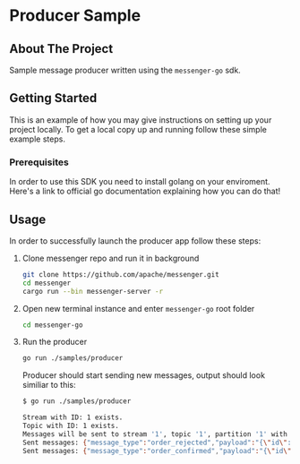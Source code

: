 # Producer Sample

## About The Project

Sample message producer written using the `messenger-go` sdk.

<!-- GETTING STARTED -->
## Getting Started

This is an example of how you may give instructions on setting up your project locally.
To get a local copy up and running follow these simple example steps.

### Prerequisites

In order to use this SDK you need to install golang on your enviroment. Here's a <a hfref="https://go.dev/doc/install">link to official go documentation</a> explaining how you can do that!

## Usage

In order to successfully launch the producer app follow these steps:

1. Clone messenger repo and run it in background

    ```sh
    git clone https://github.com/apache/messenger.git
    cd messenger
    cargo run --bin messenger-server -r
    ```

2. Open new terminal instance and enter `messenger-go` root folder

    ```sh
    cd messenger-go
    ```

3. Run the producer

    ```sh
    go run ./samples/producer
    ```

    Producer should start sending new messages, output should look similiar to this:

    ```sh
    $ go run ./samples/producer

    Stream with ID: 1 exists.
    Topic with ID: 1 exists.
    Messages will be sent to stream '1', topic '1', partition '1' with interval 1000 ms.
    Sent messages: {"message_type":"order_rejected","payload":"{\"id\":1,\"timestamp\":37314,\"reason\":\"Other\"}"}
    Sent messages: {"message_type":"order_confirmed","payload":"{\"id\":1,\"price\":215,\"timestamp\":28024}"}
    ```
